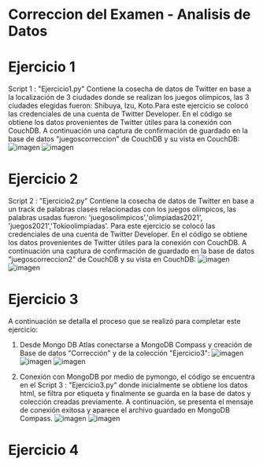 # Correccion del Examen - Analisis de Datos

# Ejercicio 1
Script 1 : "Ejercicio1.py" Contiene la cosecha de datos de Twitter en base a la localización de 3 ciudades donde se realizan los juegos olímpicos, las 3 ciudades elegidas fueron: Shibuya, Izu, Koto.Para este ejercicio se colocó las credenciales de una cuenta de Twitter Developer. En el código se obtiene los datos provenientes de Twitter útiles para la conexión con CouchDB.
A continuación una captura de confirmación de guardado en la base de datos "juegoscorreccion" de CouchDB y su vista en CouchDB: 
![imagen](https://user-images.githubusercontent.com/58041267/131422008-be485f8e-fcd5-491b-ba31-51291e358769.png)
![imagen](https://user-images.githubusercontent.com/58041267/131423123-21de1608-d843-4684-b32c-13806e504246.png)

# Ejercicio 2
Script 2 : "Ejercicio2.py" Contiene la cosecha de datos de Twitter en base a un track de palabras clases relacionadas con los juegos olímpicos, las palabras usadas fueron: 'juegosolimpicos','olimpiadas2021', 'juegos2021','Tokioolimpiadas'. Para este ejercicio se colocó las credenciales de una cuenta de Twitter Developer. En el código se obtiene los datos provenientes de Twitter útiles para la conexión con CouchDB.
A continuación una captura de confirmación de guardado en la base de datos "juegoscorreccion2" de CouchDB y su vista en CouchDB:
![imagen](https://user-images.githubusercontent.com/58041267/131424071-46e93ca4-c943-4d02-a007-68e44004a938.png)
![imagen](https://user-images.githubusercontent.com/58041267/131424613-e1b11846-4a10-4eea-8deb-c5dfbecec373.png)


# Ejercicio 3
A continuación se detalla el proceso que se realizó para completar este ejercicio:
1.  Desde Mongo DB Atlas conectarse a MongoDB Compass y creación de Base de datos "Corrección" y de la colección "Ejercicio3":
![imagen](https://user-images.githubusercontent.com/58041267/131428437-9706bc17-972a-41a0-ba2d-a378efb4cd7b.png)
![imagen](https://user-images.githubusercontent.com/58041267/131428772-25428b1f-6d27-469d-8ba4-43ae3dcd0274.png)
![imagen](https://user-images.githubusercontent.com/58041267/131429903-596a977a-b8fe-4548-b940-725fc775b470.png)

2. Conexión con MongoDB por medio de pymongo, el código se encuentra en el Script 3 : "Ejercicio3.py" donde inicialmente se obtiene los datos html, se filtra por etiqueta y finalmente se guarda en la base de datos y colección creadas previamente. A continuación, se presenta el mensaje de conexión exitosa y aparece el archivo guardado en MongoDB Compass.
![imagen](https://user-images.githubusercontent.com/58041267/131431688-74b767d0-6861-40da-9349-ce7c4a7631ae.png)
![imagen](https://user-images.githubusercontent.com/58041267/131432307-a6f44c74-e882-49bb-9add-552d7b5e5bff.png)

# Ejercicio 4

